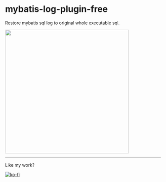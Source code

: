 # mybatis-log-plugin-free

Restore mybatis sql log to original whole executable sql.

<img width="400" src="https://blog.starxg.com/img/2021/10/2.png"  alt=""/>

---

Like my work?

[![ko-fi](https://www.ko-fi.com/img/donate_sm.png)](https://ko-fi.com/huangxingguang)